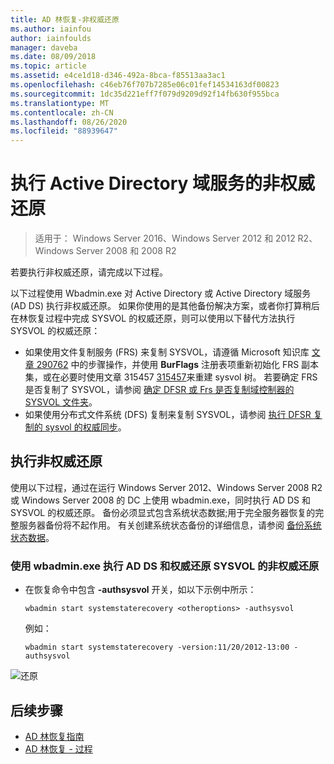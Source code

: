 ```yaml
---
title: AD 林恢复-非权威还原
ms.author: iainfou
author: iainfoulds
manager: daveba
ms.date: 08/09/2018
ms.topic: article
ms.assetid: e4ce1d18-d346-492a-8bca-f85513aa3ac1
ms.openlocfilehash: c46eb76f707b7285e06c01fef14534163df00823
ms.sourcegitcommit: 1dc35d221eff7f079d9209d92f14fb630f955bca
ms.translationtype: MT
ms.contentlocale: zh-CN
ms.lasthandoff: 08/26/2020
ms.locfileid: "88939647"
---
```

# <a name="performing-a-nonauthoritative-restore-of-active-directory-domain-services"></a>执行 Active Directory 域服务的非权威还原

>适用于： Windows Server 2016、Windows Server 2012 和 2012 R2、Windows Server 2008 和 2008 R2

若要执行非权威还原，请完成以下过程。

以下过程使用 Wbadmin.exe 对 Active Directory 或 Active Directory 域服务 (AD DS) 执行非权威还原。 如果你使用的是其他备份解决方案，或者你打算稍后在林恢复过程中完成 SYSVOL 的权威还原，则可以使用以下替代方法执行 SYSVOL 的权威还原：

- 如果使用文件复制服务 (FRS) 来复制 SYSVOL，请遵循 Microsoft 知识库 [文章 290762](https://go.microsoft.com/fwlink/?LinkId=148443) 中的步骤操作，并使用 **BurFlags** 注册表项重新初始化 FRS 副本集，或在必要时使用文章 315457 [315457](https://support.microsoft.com/kb/315457)来重建 sysvol 树。 若要确定 FRS 是否复制了 SYSVOL，请参阅 [确定 DFSR 或 Frs 是否复制域控制器的 SYSVOL 文件夹](/windows/win32/vss/backing-up-and-restoring-an-frs-replicated-sysvol-folder#determining_whether_a_domain_controller_s_sysvol_folder_is_replicated_by_dfsr_or_frs)。
- 如果使用分布式文件系统 (DFS) 复制来复制 SYSVOL，请参阅 [执行 DFSR 复制的 sysvol 的权威同步](AD-Forest-Recovery-Authoritative-Recovery-SYSVOL.md)。

## <a name="performing-a-nonauthoritative-restore"></a>执行非权威还原

使用以下过程，通过在运行 Windows Server 2012、Windows Server 2008 R2 或 Windows Server 2008 的 DC 上使用 wbadmin.exe，同时执行 AD DS 和 SYSVOL 的权威还原。 备份必须显式包含系统状态数据;用于完全服务器恢复的完整服务器备份将不起作用。 有关创建系统状态备份的详细信息，请参阅 [备份系统状态数据](AD-Forest-Recovery-Backing-up-System-State.md)。

### <a name="to-perform-a-nonauthoritative-restore-of-ad-ds-and-authoritative-restore-of-sysvol-using-wbadminexe"></a>使用 wbadmin.exe 执行 AD DS 和权威还原 SYSVOL 的非权威还原

- 在恢复命令中包含 **-authsysvol** 开关，如以下示例中所示：

   ```
   wbadmin start systemstaterecovery <otheroptions> -authsysvol
   ```

   例如：

   ```
   wbadmin start systemstaterecovery -version:11/20/2012-13:00 -authsysvol
   ```

![还原](media/AD-Forest-Recovery-Nonauthoritative-Restore/nonauth.png)

## <a name="next-steps"></a>后续步骤

- [AD 林恢复指南](AD-Forest-Recovery-Guide.md)
- [AD 林恢复 - 过程](AD-Forest-Recovery-Procedures.md)
